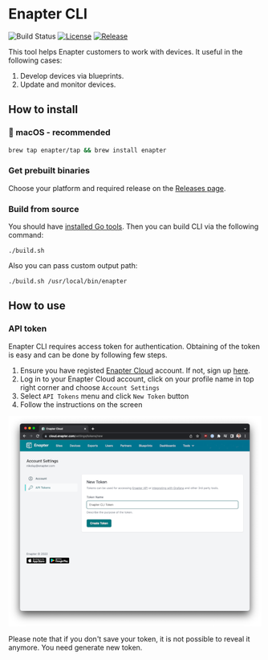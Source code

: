 # Enapter CLI
![Build Status](https://github.com/enapter/enapter-cli/workflows/CI/badge.svg)
[![License](https://img.shields.io/github/license/enapter/enapter-cli)](/LICENSE)
[![Release](https://img.shields.io/github/release/enapter/enapter-cli.svg)](https://github.com/enapter/enapter-cli/releases/latest)


This tool helps Enapter customers to work with devices. It useful in the following cases:
1. Develop devices via blueprints.
2. Update and monitor devices.

## How to install

###  macOS - recommended

```bash
brew tap enapter/tap && brew install enapter
```

### Get prebuilt binaries

Choose your platform and required release on the [Releases page](https://github.com/Enapter/enapter-cli/releases).

### Build from source

You should have [installed Go tools](https://golang.org/doc/install). Then you can build CLI via the following command:
```
./build.sh
```

Also you can pass custom output path:
```
./build.sh /usr/local/bin/enapter
```

## How to use

### API token

Enapter CLI requires access token for authentication. Obtaining of the token is easy and can be done by following few steps.

1. Ensure you have registed [Enapter Cloud](https://cloud.enapter.com) account. If not, sign up [here](https://sso.enapter.com/users/new).
2. Log in to your Enapter Cloud account, click on your profile name in top right corner and choose `Account Settings`
3. Select `API Tokens` menu and click `New Token` button
4. Follow the instructions on the screen
<img src="./.assets/token.png">

Please note that if you don't save your token, it is not possible to reveal it anymore. You need generate new token.